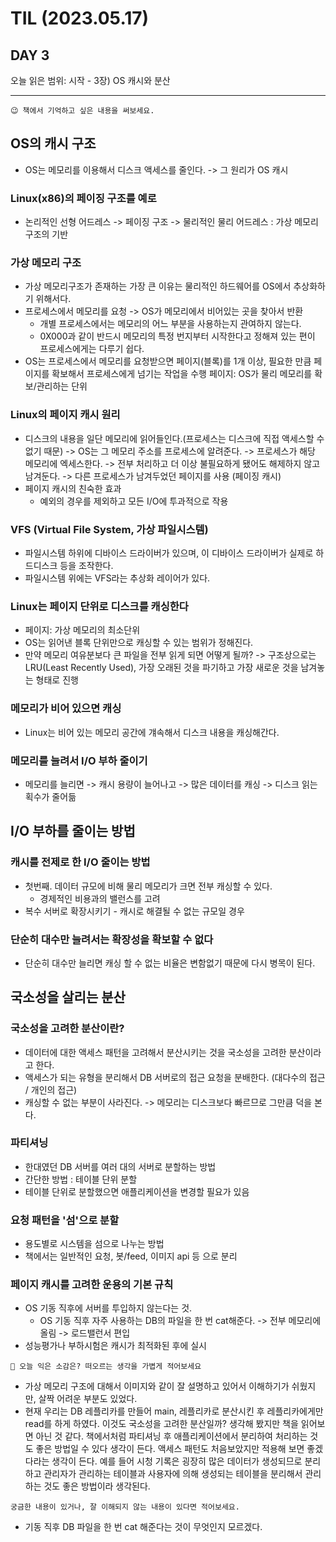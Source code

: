 # TIL (2023.05.17)

## DAY 3

오늘 읽은 범위: 시작 - 3장) OS 캐시와 분산

---

```text
😉 책에서 기억하고 싶은 내용을 써보세요.
```

## OS의 캐시 구조

- OS는 메모리를 이용해서 디스크 액세스를 줄인다. -> 그 원리가 OS 캐시

### Linux(x86)의 페이징 구조를 예로

- 논리적인 선형 어드레스 -> 페이징 구조 -> 물리적인 물리 어드레스 : 가상 메모리 구조의 기반

### 가상 메모리 구조

- 가상 메모리구조가 존재하는 가장 큰 이유는 물리적인 하드웨어를 OS에서 추상화하기 위해서다.
- 프로세스에서 메모리를 요청 -> OS가 메모리에서 비어있는 곳을 찾아서 반환
  - 개별 프로세스에서는 메모리의 어느 부분을 사용하는지 관여하지 않는다.
  - 0X000과 같이 반드시 메모리의 특정 번지부터 시작한다고 정해져 있는 편이 프로세스에게는 다루기 쉽다.
- OS는 프로세스에서 메모리를 요청받으면 페이지(블록)를 1개 이상, 필요한 만큼 페이지를 확보해서 프로세스에게 넘기는 작업을 수행
  페이지: OS가 물리 메모리를 확보/관리하는 단위

### Linux의 페이지 캐시 원리

- 디스크의 내용을 일단 메모리에 읽어들인다.(프로세스는 디스크에 직접 액세스할 수 없기 때문)
  -> OS는 그 메모리 주소를 프로세스에 알려준다.
  -> 프로세스가 해당 메모리에 엑세스한다.
  -> 전부 처리하고 더 이상 불필요하게 됐어도 해제하지 않고 남겨둔다.
  -> 다른 프로세스가 남겨두었던 페이지를 사용 (페이징 캐시)
- 페이지 캐시의 친숙한 효과
  - 예외의 경우를 제외하고 모든 I/O에 투과적으로 작용

### VFS (Virtual File System, 가상 파일시스템)

- 파일시스템 하위에 디바이스 드라이버가 있으며, 이 디바이스 드라이버가 실제로 하드디스크 등을 조작한다.
- 파일시스템 위에는 VFS라는 추상화 레이어가 있다.

### Linux는 페이지 단위로 디스크를 캐싱한다

- 페이지: 가상 메모리의 최소단위
- OS는 읽어낸 블록 단위만으로 캐싱할 수 있는 범위가 정해진다.
- 만약 메모리 여유분보다 큰 파일을 전부 읽게 되면 어떻게 될까?
  -> 구조상으로는 LRU(Least Recently Used), 가장 오래된 것을 파기하고 가장 새로운 것을 남겨놓는 형태로 진행

### 메모리가 비어 있으면 캐싱

- Linux는 비어 있는 메모리 공간에 걔속해서 디스크 내용을 캐싱해간다.

### 메모리를 늘려서 I/O 부하 줄이기

- 메모리를 늘리면 -> 캐시 용량이 늘어나고 -> 많은 데이터를 캐싱 -> 디스크 읽는 획수가 줄어듦

## I/O 부하를 줄이는 방법

### 캐시를 전제로 한 I/O 줄이는 방법

- 첫번째. 데이터 규모에 비해 물리 메모리가 크면 전부 캐싱할 수 있다.
  - 경제적인 비용과의 밸런스를 고려
- 복수 서버로 확장시키기 - 캐시로 해결될 수 없는 규모일 경우

### 단순히 대수만 늘려서는 확장성을 확보할 수 없다

- 단순히 대수만 늘리면 캐싱 할 수 없는 비율은 변함없기 때문에 다시 병목이 된다.

## 국소성을 살리는 분산

### 국소성을 고려한 분산이란?

- 데이터에 대한 액세스 패턴을 고려해서 분산시키는 것을 국소성을 고려한 분산이라고 한다.
- 액세스가 되는 유형을 분리해서 DB 서버로의 접근 요청을 분배한다. (대다수의 접근 / 개인의 접근)
- 캐싱할 수 없는 부분이 사라진다. -> 메모리는 디스크보다 빠르므로 그만큼 덕을 본다.

### 파티셔닝

- 한대였던 DB 서버를 여러 대의 서버로 분할하는 방법
- 간단한 방법 : 테이블 단위 분할
- 테이블 단위로 분할했으면 애플리케이션을 변경할 필요가 있음

### 요청 패턴을 '섬'으로 분할

- 용도별로 시스템을 섬으로 나누는 방법
- 책에서는 일반적인 요청, 봇/feed, 이미지 api 등 으로 분리

### 페이지 캐시를 고려한 운용의 기본 규칙

- OS 기동 직후에 서버를 투입하지 않는다는 것.
  - OS 기동 직후 자주 사용하는 DB의 파일을 한 번 cat해준다. -> 전부 메모리에 올림 -> 로드밸런서 편입
- 성능평가나 부하시험은 캐시가 최적화된 후에 실시

```text
🤔 오늘 익은 소감은? 떠오르는 생각을 가볍게 적어보세요
```

- 가상 메모리 구조에 대해서 이미지와 같이 잘 설명하고 있어서 이해하기가 쉬웠지만, 살짝 어려운 부분도 있었다.
- 현재 우리는 DB 레플리카를 만들어 main, 레플리카로 분산시킨 후 레플리카에게만 read를 하게 하였다. 이것도 국소성을 고려한 분산일까? 생각해 봤지만 책을 읽어보면 아닌 것 같다.
  책에서처럼 파티셔닝 후 애플리케이션에서 분리하여 처리하는 것도 좋은 방법일 수 있다 생각이 든다. 액세스 패턴도 처음보았지만 적용해 보면 좋겠다라는 생각이 든다.
  예를 들어 시청 기록은 굉장히 많은 데이터가 생성되므로 분리하고 관리자가 관리하는 테이블과 사용자에 의해 생성되는 테이블을 분리해서 관리하는 것도 좋은 방법이라 생각된다.

```text
궁금한 내용이 있거나, 잘 이해되지 않는 내용이 있다면 적어보세요.
```

- 기동 직후 DB 파일을 한 번 cat 해준다는 것이 무엇인지 모르겠다.
